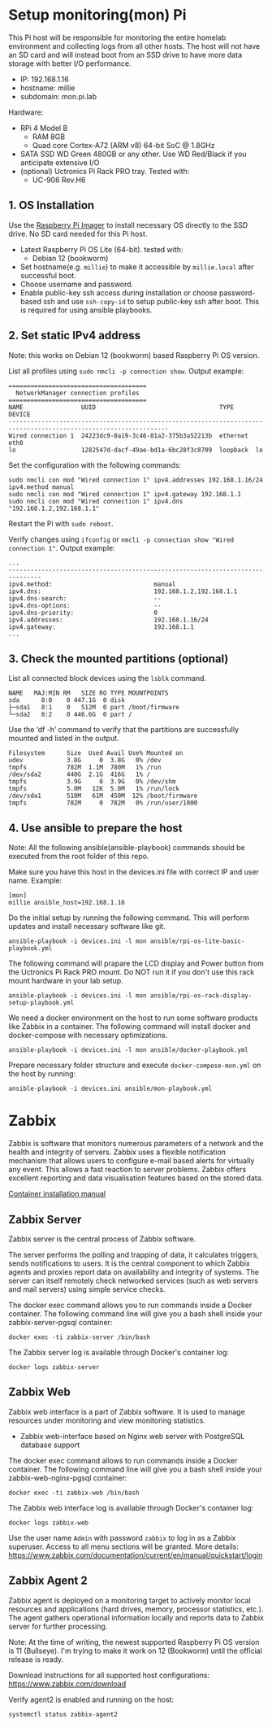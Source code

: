 # Setup monitoring(mon) Pi
This Pi host will be responsible for monitoring the entire homelab environment and collecting logs from all other hosts.
The host will not have an SD card and will instead boot from an SSD drive to have more data storage with better I/O performance.

- IP: 192.168.1.16
- hostname: millie
- subdomain: mon.pi.lab

Hardware:
- RPi 4 Model B
  - RAM 8GB
  - Quad core Cortex-A72 (ARM v8) 64-bit SoC @ 1.8GHz
- SATA SSD WD Green 480GB or any other. Use WD Red/Black if you anticipate extensive I/O
- (optional) Uctronics Pi Rack PRO tray. Tested with:
  - UC-906 Rev.H6

## 1. OS Installation
Use the [Raspberry Pi Imager](https://www.raspberrypi.com/software/) to install necessary OS directly to the SSD drive. No SD card needed for this Pi host.

- Latest Raspberry Pi OS Lite (64-bit). tested with:
  -  Debian 12 (bookworm)
- Set hostname(e.g. `millie`) to make it accessible by `millie.local` after successful boot.
- Choose username and password.
- Enable public-key ssh access during installation or choose password-based ssh and use `ssh-copy-id` to setup public-key ssh after boot. This is required for using ansible playbooks.

## 2. Set static IPv4 address
Note: this works on Debian 12 (bookworm) based Raspberry Pi OS version.

List all profiles using `sudo nmcli -p connection show`.
Output example:
```
======================================
  NetworkManager connection profiles
======================================
NAME                UUID                                  TYPE      DEVICE
------------------------------------------------------------------------------------------------------------------
Wired connection 1  24223dc9-0a19-3c46-81a2-375b3a52213b  ethernet  eth0
lo                  1282547d-dacf-49ae-bd1a-6bc28f3c8709  loopback  lo
```

Set the configuration with the following commands:
```
sudo nmcli con mod "Wired connection 1" ipv4.addresses 192.168.1.16/24 ipv4.method manual
sudo nmcli con mod "Wired connection 1" ipv4.gateway 192.168.1.1
sudo nmcli con mod "Wired connection 1" ipv4.dns "192.168.1.2,192.168.1.1"
```

Restart the Pi with `sudo reboot`.

Verify changes using `ifconfig` or `nmcli -p connection show "Wired connection 1"`.
Output example:
```
...
-------------------------------------------------------------------------------
ipv4.method:                            manual
ipv4.dns:                               192.168.1.2,192.168.1.1
ipv4.dns-search:                        --
ipv4.dns-options:                       --
ipv4.dns-priority:                      0
ipv4.addresses:                         192.168.1.16/24
ipv4.gateway:                           192.168.1.1
...
```

## 3. Check the mounted partitions (optional)
List all connected block devices using the `lsblk` command.
```
NAME   MAJ:MIN RM   SIZE RO TYPE MOUNTPOINTS
sda      8:0    0 447.1G  0 disk
├─sda1   8:1    0   512M  0 part /boot/firmware
└─sda2   8:2    0 446.6G  0 part /
```

Use the ‘df -h’ command to verify that the partitions are successfully mounted and listed in the output.
```
Filesystem      Size  Used Avail Use% Mounted on
udev            3.8G     0  3.8G   0% /dev
tmpfs           782M  1.1M  780M   1% /run
/dev/sda2       440G  2.1G  416G   1% /
tmpfs           3.9G     0  3.9G   0% /dev/shm
tmpfs           5.0M   12K  5.0M   1% /run/lock
/dev/sda1       510M   61M  450M  12% /boot/firmware
tmpfs           782M     0  782M   0% /run/user/1000
```

## 4. Use ansible to prepare the host
Note: All the following ansible(ansible-playbook) commands should be executed from the root folder of this repo.

Make sure you have this host in the devices.ini file with correct IP and user name.
Example:
```
[mon]
millie ansible_host=192.168.1.16
```

Do the initial setup by running the following command. This will perform updates and install necessary software like git.
```
ansible-playbook -i devices.ini -l mon ansible/rpi-os-lite-basic-playbook.yml
```

The following command will prapare the LCD display and Power button from the Uctronics Pi Rack PRO mount. 
Do NOT run it if you don't use this rack mount hardware in your lab setup.
```
ansible-playbook -i devices.ini -l mon ansible/rpi-os-rack-display-setup-playbook.yml
```

We need a docker environment on the host to run some software products like Zabbix in a container. 
The following command will install docker and docker-compose with necessary optimizations.
```
ansible-playbook -i devices.ini -l mon ansible/docker-playbook.yml
```

Prepare necessary folder structure and execute `docker-compose-mon.yml` on the host by running:
```
ansible-playbook -i devices.ini ansible/mon-playbook.yml
```

# Zabbix
Zabbix is software that monitors numerous parameters of a network and the health and integrity of servers. Zabbix uses a flexible notification mechanism that allows users to configure e-mail based alerts for virtually any event. This allows a fast reaction to server problems. Zabbix offers excellent reporting and data visualisation features based on the stored data.

[Container installation manual](https://www.zabbix.com/documentation/current/en/manual/installation/containers)

## Zabbix Server
Zabbix server is the central process of Zabbix software.

The server performs the polling and trapping of data, it calculates triggers, sends notifications to users. It is the central component to which Zabbix agents and proxies report data on availability and integrity of systems. The server can itself remotely check networked services (such as web servers and mail servers) using simple service checks.

The docker exec command allows you to run commands inside a Docker container. 
The following command line will give you a bash shell inside your zabbix-server-pgsql container:
```
docker exec -ti zabbix-server /bin/bash
```
The Zabbix server log is available through Docker's container log:
```
docker logs zabbix-server
```

## Zabbix Web
Zabbix web interface is a part of Zabbix software. It is used to manage resources under monitoring and view monitoring statistics.

- Zabbix web-interface based on Nginx web server with PostgreSQL database support

The docker exec command allows to run commands inside a Docker container. 
The following command line will give you a bash shell inside your zabbix-web-nginx-pgsql container:
```
docker exec -ti zabbix-web /bin/bash
```

The Zabbix web interface log is available through Docker's container log:
```
docker logs zabbix-web
```

Use the user name `Admin` with password `zabbix` to log in as a Zabbix superuser. Access to all menu sections will be granted. 
More details: https://www.zabbix.com/documentation/current/en/manual/quickstart/login

## Zabbix Agent 2
Zabbix agent is deployed on a monitoring target to actively monitor local resources and applications (hard drives, memory, processor statistics, etc.).
The agent gathers operational information locally and reports data to Zabbix server for further processing. 

Note: At the time of writing, the newest supported Raspberry Pi OS version is 11 (Bullseye). I'm trying to make it work on 12 (Bookworm) until the official release is ready.

Download instructions for all supported host configurations: https://www.zabbix.com/download

Verify agent2 is enabled and running on the host:
```
systemctl status zabbix-agent2
```


